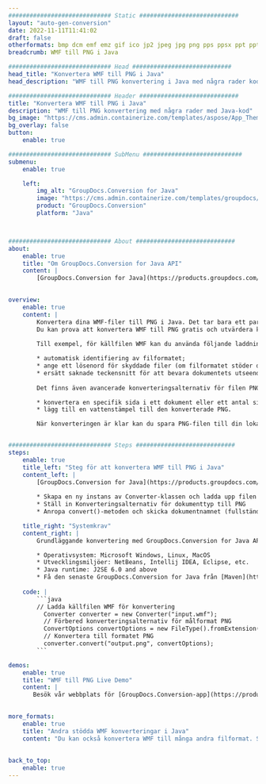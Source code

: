```yaml
---
############################# Static ############################
layout: "auto-gen-conversion"
date: 2022-11-11T11:41:02
draft: false
otherformats: bmp dcm emf emz gif ico jp2 jpeg jpg png pps ppsx ppt pptx psb psd svg svgz tga tif tiff webp wmf wmz
breadcrumb: WMF till PNG i Java

############################# Head ############################
head_title: "Konvertera WMF till PNG i Java"
head_description: "WMF till PNG konvertering i Java med några rader kod. Konvertera över 160 filformat med hjälp av GroupDocs dokumentkonverterings-API för Java"

############################# Header ############################
title: "Konvertera WMF till PNG i Java"
description: "WMF till PNG konvertering med några rader med Java-kod"
bg_image: "https://cms.admin.containerize.com/templates/aspose/App_Themes/V3/images/bg/header1.png"
bg_overlay: false
button:
    enable: true

############################# SubMenu ############################
submenu:
    enable: true

    left:
        img_alt: "GroupDocs.Conversion for Java"
        image: "https://cms.admin.containerize.com/templates/groupdocs/images/product-logos/90x90-noborder/groupdocs-conversion-java.png"
        product: "GroupDocs.Conversion"
        platform: "Java"



############################# About ############################
about:
    enable: true
    title: "Om GroupDocs.Conversion for Java API"
    content: |
        [GroupDocs.Conversion for Java](https://products.groupdocs.com/conversion/java/) är ett avancerat filformatkonverterings-API för konvertering mellan populära bild- och dokumentformat som Microsoft Office, OpenDocument, PDF, HTML, e-post, CAD. och mycket mer med bara några rader kod. Det inbyggda API:t upptäcker automatiskt formaten för originaldokumenten och erbjuder många alternativ för att anpassa de konverterade dokumenten. Tillsammans med funktionen att extrahera information från ett dokument, stöder den också cachelagring av konverteringsresultaten till den lokala disken som standard. Men alla typer av cachelagring kan stödjas genom att implementera lämpliga gränssnitt - Amazon S3, Dropbox, Google Drive, Windows Azure, Reddis eller andra.
    

overview:
    enable: true
    content: |
        Konvertera dina WMF-filer till PNG i Java. Det tar bara ett par rader med Java-kod på valfri plattform, som Windows, Linux, macOS.
        Du kan prova att konvertera WMF till PNG gratis och utvärdera kvaliteten på konverteringsresultaten. Tillsammans med enkla filkonverteringsskript kan du prova mer sofistikerade alternativ för att ladda källfilen WMF och lagra PNG-utdata. 
        
        Till exempel, för källfilen WMF kan du använda följande laddningsalternativ:

        * automatisk identifiering av filformatet;
        * ange ett lösenord för skyddade filer (om filformatet stöder det);
        * ersätt saknade teckensnitt för att bevara dokumentets utseende.
        
        Det finns även avancerade konverteringsalternativ för filen PNG:

        * konvertera en specifik sida i ett dokument eller ett antal sidor;
        * lägg till en vattenstämpel till den konverterade PNG.

        När konverteringen är klar kan du spara PNG-filen till din lokala filsökväg eller till tredje parts lagring såsom FTP, Amazon S3, Google Drive, Dropbox etc. Observera - för att konvertera WMF till PNG behöver du inte installera någon ytterligare programvara, såsom MS Office, Open Office, Adobe Acrobat Reader etc.


############################# Steps ############################
steps:
    enable: true
    title_left: "Steg för att konvertera WMF till PNG i Java"
    content_left: |
        [GroupDocs.Conversion for Java](https://products.groupdocs.com/conversion/java/) låter utvecklare enkelt konvertera WMF fil till PNG med några rader kod.
        
        * Skapa en ny instans av Converter-klassen och ladda upp filen WMF med den fullständiga sökvägen
        * Ställ in Konverteringsalternativ för dokumenttyp till PNG
        * Anropa convert()-metoden och skicka dokumentnamnet (fullständig sökväg) och formatet (PNG) som en parameter

    title_right: "Systemkrav"
    content_right: |
        Grundläggande konvertering med GroupDocs.Conversion for Java API kan göras med bara några rader kod. Våra API:er stöds på alla större plattformar och operativsystem. Innan du kör koden nedan, se till att du har följande förutsättningar installerade på ditt system.

        * Operativsystem: Microsoft Windows, Linux, MacOS
        * Utvecklingsmiljöer: NetBeans, Intellij IDEA, Eclipse, etc.
        * Java runtime: J2SE 6.0 and above
        * Få den senaste GroupDocs.Conversion for Java från [Maven](https://repository.groupdocs.com/webapp/#/artifacts/browse/tree/General/repo/com/groupdocs/groupdocs-conversion)
         
    code: |
        ```java    
        // Ladda källfilen WMF för konvertering
          Converter converter = new Converter("input.wmf");
          // Förbered konverteringsalternativ för målformat PNG
          ConvertOptions convertOptions = new FileType().fromExtension("png").getConvertOptions();
          // Konvertera till formatet PNG
          converter.convert("output.png", convertOptions);
        ```

demos:
    enable: true
    title: "WMF till PNG Live Demo"
    content: |
       Besök vår webbplats för [GroupDocs.Conversion-app](https://products.groupdocs.app/conversion/family) och försök konvertera WMF till PNG nu. Den kostnadsfria demon har följande fördelar
          

more_formats:
    enable: true
    title: "Andra stödda WMF konverteringar i Java"
    content: "Du kan också konvertera WMF till många andra filformat. Se listan nedan."
       
       
back_to_top:
    enable: true
---
```

